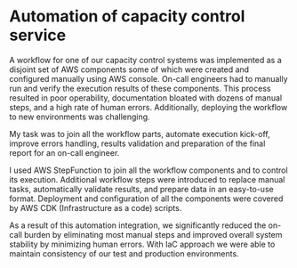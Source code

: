 # Automation of capacity control service

A workflow for one of our capacity control systems was implemented as
a disjoint set of AWS components some of which were created and configured
manually using AWS console. On-call engineers had to manually run and verify
the execution results of these components. This process resulted in poor 
operability, documentation bloated with dozens of manual steps, and a high 
rate of human errors. Additionally, deploying the workflow to new environments
was challenging.

My task was to join all the workflow parts, automate execution kick-off,
improve errors handling, results validation and preparation of the final
report for an on-call engineer.

I used AWS StepFunction to join all the workflow components and to control
its execution. Additional workflow steps were introduced to replace manual 
tasks, automatically validate results, and prepare data in an easy-to-use format.
Deployment and configuration of all the components were covered by AWS CDK
(Infrastructure as a code) scripts.

As a result of this automation integration, we significantly reduced 
the on-call burden by eliminating most manual steps and improved overall system 
stability by minimizing human errors. With IaC approach we were able to
maintain consistency of our test and production environments.
